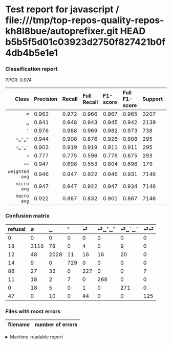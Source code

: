 # Test report for javascript / file:///tmp/top-repos-quality-repos-kh8l8bue/autoprefixer.git HEAD b5b5f5d01c03923d2750f827421b0f4db4b5e1e1

### Classification report

PPCR: 0.974

| Class | Precision | Recall | Full Recall | F1-score | Full F1-score | Support | Full Support | PPCR |
|------:|:----------|:-------|:------------|:---------|:---------|:--------|:-------------|:-----|
| `∅` | 0.963| 0.972| 0.966| 0.967| 0.965| 3207| 3225| 0.994 |
| `␣` | 0.941| 0.948| 0.943| 0.945| 0.942| 2139| 2151| 0.994 |
| `'` | 0.976| 0.988| 0.969| 0.982| 0.973| 738| 752| 0.981 |
| `⏎␣⁺␣⁺` | 0.944| 0.908| 0.876| 0.926| 0.908| 295| 306| 0.964 |
| `⏎␣⁻␣⁻` | 0.903| 0.919| 0.919| 0.911| 0.911| 295| 295| 1.000 |
| `⏎` | 0.777| 0.775| 0.596| 0.776| 0.675| 293| 381| 0.769 |
| `⏎⏎` | 0.947| 0.698| 0.553| 0.804| 0.698| 179| 226| 0.792 |
| `weighted avg` | 0.946| 0.947| 0.922| 0.946| 0.931| 7146| 7336| 0.974 |
| `micro avg` | 0.947| 0.947| 0.922| 0.947| 0.934| 7146| 7336| 0.974 |
| `macro avg` | 0.922| 0.887| 0.832| 0.901| 0.867| 7146| 7336| 0.974 |

### Confusion matrix

|refusal|  ∅| ␣| '| ⏎| ⏎␣⁺␣⁺| ⏎␣⁻␣⁻| ⏎⏎| 
|:---|:---|:---|:---|:---|:---|:---|:---|
|0 |0 |0 |0 |0 |0 |0 |0 |
|18 |3116 |78 |0 |4 |0 |9 |0 |
|12 |48 |2028 |11 |16 |16 |20 |0 |
|14 |9 |0 |729 |0 |0 |0 |0 |
|88 |27 |32 |0 |227 |0 |0 |7 |
|11 |18 |2 |7 |0 |268 |0 |0 |
|0 |18 |5 |0 |1 |0 |271 |0 |
|47 |0 |10 |0 |44 |0 |0 |125 |

### Files with most errors

| filename | number of errors|
|:----:|:-----|

<details>
    <summary>Machine-readable report</summary>
```json
{
  "cl_report": {"\u0027": {"f1-score": 0.9818181818181818, "precision": 0.9759036144578314, "recall": 0.9878048780487805, "support": 738}, "macro avg": {"f1-score": 0.9014612253020278, "precision": 0.9216071919934944, "recall": 0.8868175335546354, "support": 7146}, "micro avg": {"f1-score": 0.9465435208508256, "precision": 0.9465435208508256, "recall": 0.9465435208508256, "support": 7146}, "weighted avg": {"f1-score": 0.9459967841675684, "precision": 0.9464572880878268, "recall": 0.9465435208508256, "support": 7146}, "\u2205": {"f1-score": 0.9672512804594133, "precision": 0.9629171817058096, "recall": 0.9716245712503898, "support": 3207}, "\u23ce": {"f1-score": 0.7760683760683761, "precision": 0.7773972602739726, "recall": 0.7747440273037542, "support": 293}, "\u23ce\u23ce": {"f1-score": 0.8038585209003216, "precision": 0.946969696969697, "recall": 0.6983240223463687, "support": 179}, "\u23ce\u2423\u207a\u2423\u207a": {"f1-score": 0.92573402417962, "precision": 0.9436619718309859, "recall": 0.9084745762711864, "support": 295}, "\u23ce\u2423\u207b\u2423\u207b": {"f1-score": 0.9109243697478991, "precision": 0.9033333333333333, "recall": 0.9186440677966101, "support": 295}, "\u2423": {"f1-score": 0.9445738239403818, "precision": 0.9410672853828306, "recall": 0.9481065918653576, "support": 2139}},
  "cl_report_full": {"\u0027": {"f1-score": 0.972648432288192, "precision": 0.9759036144578314, "recall": 0.9694148936170213, "support": 752}, "macro avg": {"f1-score": 0.8673515471035796, "precision": 0.9216071919934944, "recall": 0.8316846670877338, "support": 7336}, "micro avg": {"f1-score": 0.934125120839663, "precision": 0.9465435208508256, "recall": 0.9220283533260633, "support": 7336}, "weighted avg": {"f1-score": 0.9309977006473366, "precision": 0.9445161619854341, "recall": 0.9220283533260633, "support": 7336}, "\u2205": {"f1-score": 0.964556570190373, "precision": 0.9629171817058096, "recall": 0.9662015503875969, "support": 3225}, "\u23ce": {"f1-score": 0.6745913818722139, "precision": 0.7773972602739726, "recall": 0.5958005249343832, "support": 381}, "\u23ce\u23ce": {"f1-score": 0.6983240223463687, "precision": 0.946969696969697, "recall": 0.5530973451327433, "support": 226}, "\u23ce\u2423\u207a\u2423\u207a": {"f1-score": 0.9084745762711863, "precision": 0.9436619718309859, "recall": 0.8758169934640523, "support": 306}, "\u23ce\u2423\u207b\u2423\u207b": {"f1-score": 0.9109243697478991, "precision": 0.9033333333333333, "recall": 0.9186440677966101, "support": 295}, "\u2423": {"f1-score": 0.9419414770088249, "precision": 0.9410672853828306, "recall": 0.9428172942817294, "support": 2151}},
  "ppcr": 0.9741003271537623
}
```
</details>
